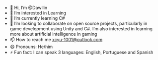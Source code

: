 - 👋 Hi, I’m @Dawllin
- 👀 I’m interested in Learning
- 🌱 I’m currently learning C#
- 💞️ I’m looking to collaborate on open source projects, particularly in game development using Unity and C#. I’m also interested in learning more about artificial intelligence in gaming
- 📫 How to reach me xcyu-1001@outlook.com
- 😄 Pronouns: He/him
- ⚡ Fun fact: I can speak 3 languages: English, Portuguese and Spanish
